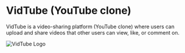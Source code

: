 # VidTube (YouTube clone)

VidTube is a video-sharing platform (YouTube clone) where users can upload and share videos that other users can view, like, or comment on.

<img align="center" src="https://github.com/taeinha/VidTube/blob/master/app/assets/images/vidtube.png?raw=true" alt="VidTube Logo" />